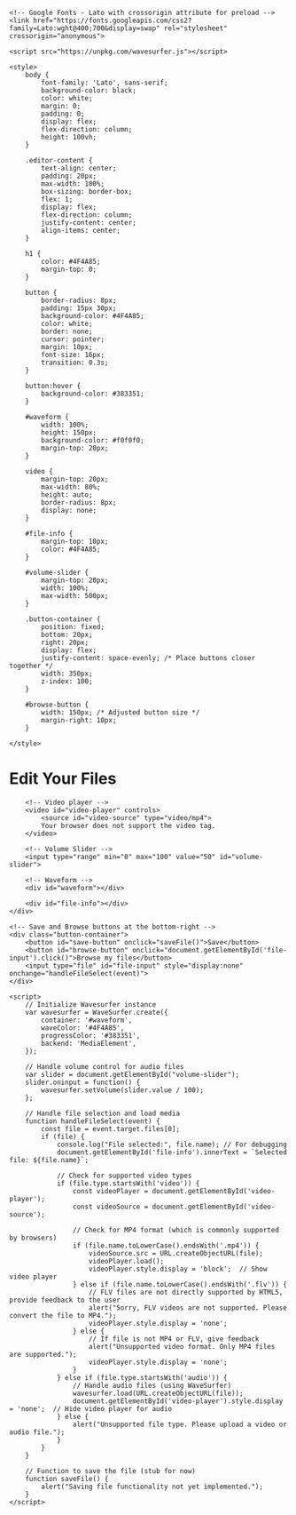 <!DOCTYPE html>
<html lang="en">
<head>
    <meta charset="UTF-8">
    <meta name="viewport" content="width=device-width, initial-scale=1.0">
    <title>File Editor</title>
    
    <!-- Google Fonts - Lato with crossorigin attribute for preload -->
    <link href="https://fonts.googleapis.com/css2?family=Lato:wght@400;700&display=swap" rel="stylesheet" crossorigin="anonymous">
    
    <script src="https://unpkg.com/wavesurfer.js"></script>

    <style>
        body {
            font-family: 'Lato', sans-serif;
            background-color: black;
            color: white;
            margin: 0;
            padding: 0;
            display: flex;
            flex-direction: column;
            height: 100vh;
        }

        .editor-content {
            text-align: center;
            padding: 20px;
            max-width: 100%;
            box-sizing: border-box;
            flex: 1;
            display: flex;
            flex-direction: column;
            justify-content: center;
            align-items: center;
        }

        h1 {
            color: #4F4A85;
            margin-top: 0;
        }

        button {
            border-radius: 8px;
            padding: 15px 30px;
            background-color: #4F4A85;
            color: white;
            border: none;
            cursor: pointer;
            margin: 10px;
            font-size: 16px;
            transition: 0.3s;
        }

        button:hover {
            background-color: #383351;
        }

        #waveform {
            width: 100%;
            height: 150px;
            background-color: #f0f0f0;
            margin-top: 20px;
        }

        video {
            margin-top: 20px;
            max-width: 80%;
            height: auto;
            border-radius: 8px;
            display: none;
        }

        #file-info {
            margin-top: 10px;
            color: #4F4A85;
        }

        #volume-slider {
            margin-top: 20px;
            width: 100%;
            max-width: 500px;
        }

        .button-container {
            position: fixed;
            bottom: 20px;
            right: 20px;
            display: flex;
            justify-content: space-evenly; /* Place buttons closer together */
            width: 350px;
            z-index: 100;
        }

        #browse-button {
            width: 150px; /* Adjusted button size */
            margin-right: 10px;
        }

    </style>
</head>
<body>
    <div class="editor-content">
        <h1>Edit Your Files</h1>

        <!-- Video player -->
        <video id="video-player" controls>
            <source id="video-source" type="video/mp4">
            Your browser does not support the video tag.
        </video>

        <!-- Volume Slider -->
        <input type="range" min="0" max="100" value="50" id="volume-slider">

        <!-- Waveform -->
        <div id="waveform"></div>

        <div id="file-info"></div>
    </div>

    <!-- Save and Browse buttons at the bottom-right -->
    <div class="button-container">
        <button id="save-button" onclick="saveFile()">Save</button>
        <button id="browse-button" onclick="document.getElementById('file-input').click()">Browse my files</button>
        <input type="file" id="file-input" style="display:none" onchange="handleFileSelect(event)">
    </div>

    <script>
        // Initialize Wavesurfer instance
        var wavesurfer = WaveSurfer.create({
            container: '#waveform',
            waveColor: '#4F4A85',
            progressColor: '#383351',
            backend: 'MediaElement',
        });

        // Handle volume control for audio files
        var slider = document.getElementById("volume-slider");
        slider.oninput = function() {
            wavesurfer.setVolume(slider.value / 100);
        };

        // Handle file selection and load media
        function handleFileSelect(event) {
            const file = event.target.files[0];
            if (file) {
                console.log("File selected:", file.name); // For debugging
                document.getElementById('file-info').innerText = `Selected file: ${file.name}`;

                // Check for supported video types
                if (file.type.startsWith('video')) {
                    const videoPlayer = document.getElementById('video-player');
                    const videoSource = document.getElementById('video-source');

                    // Check for MP4 format (which is commonly supported by browsers)
                    if (file.name.toLowerCase().endsWith('.mp4')) {
                        videoSource.src = URL.createObjectURL(file);
                        videoPlayer.load();
                        videoPlayer.style.display = 'block';  // Show video player
                    } else if (file.name.toLowerCase().endsWith('.flv')) {
                        // FLV files are not directly supported by HTML5, provide feedback to the user
                        alert("Sorry, FLV videos are not supported. Please convert the file to MP4.");
                        videoPlayer.style.display = 'none';
                    } else {
                        // If file is not MP4 or FLV, give feedback
                        alert("Unsupported video format. Only MP4 files are supported.");
                        videoPlayer.style.display = 'none';
                    }
                } else if (file.type.startsWith('audio')) {
                    // Handle audio files (using WaveSurfer)
                    wavesurfer.load(URL.createObjectURL(file));
                    document.getElementById('video-player').style.display = 'none';  // Hide video player for audio
                } else {
                    alert("Unsupported file type. Please upload a video or audio file.");
                }
            }
        }

        // Function to save the file (stub for now)
        function saveFile() {
            alert("Saving file functionality not yet implemented.");
        }
    </script>
</body>
</html>
